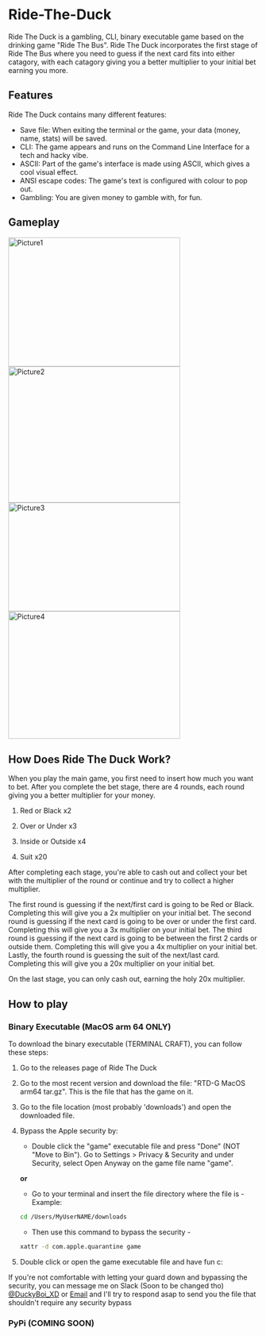 # Ride-The-Duck

Ride The Duck is a gambling, CLI, binary executable game based on the drinking game "Ride The Bus". Ride The Duck incorporates the first stage of Ride The Bus where you need to guess if the next card fits into either catagory, with each catagory giving you a better multiplier to your initial bet earning you more.

## Features

Ride The Duck contains many different features:

- Save file: When exiting the terminal or the game, your data (money, name, stats) will be saved.
- CLI: The game appears and runs on the Command Line Interface for a tech and hacky vibe.
- ASCII: Part of the game's interface is made using ASCII, which gives a cool visual effect.
- ANSI escape codes: The game's text is configured with colour to pop out.
- Gambling: You are given money to gamble with, for fun.

## Gameplay
<img width="346" height="260" alt="Picture1" src="https://github.com/user-attachments/assets/4e00b8ba-ba70-4586-9764-f3bb4eec8a01" />
<img width="346" height="274" alt="Picture2" src="https://github.com/user-attachments/assets/70d69142-9120-4d82-be30-5c22d310490d" />
<img width="346" height="219" alt="Picture3" src="https://github.com/user-attachments/assets/a206726d-7650-4d9a-8d3c-36f733194eb1" />
<img width="346" height="257" alt="Picture4" src="https://github.com/user-attachments/assets/2384f1ae-ab28-496f-b001-32e18591ce00" />

## How Does Ride The Duck Work?

When you play the main game, you first need to insert how much you want to bet. After you complete the bet stage, there are 4 rounds, each round giving you a better multiplier for your money.

1. Red or Black x2

2. Over or Under x3

3. Inside or Outside x4

4. Suit x20

After completing each stage, you're able to cash out and collect your bet with the multiplier of the round or continue and try to collect a higher multiplier.

The first round is guessing if the next/first card is going to be Red or Black. Completing this will give you a 2x multiplier on your initial bet.
The second round is guessing if the next card is going to be over or under the first card. Completing this will give you a 3x multiplier on your initial bet.
The third round is guessing if the next card is going to be between the first 2 cards or outside them. Completing this will give you a 4x multiplier on your initial bet.
Lastly, the fourth round is guessing the suit of the next/last card. Completing this will give you a 20x multiplier on your initial bet.

On the last stage, you can only cash out, earning the holy 20x multiplier.

## How to play

### Binary Executable (MacOS arm 64 ONLY)

To download the binary executable (TERMINAL CRAFT), you can follow these steps:

1. Go to the  releases page of Ride The Duck

2. Go to the most recent version and download the file: "RTD-G MacOS arm64 tar.gz". This is the file that has the game on it.

3. Go to the file location (most probably 'downloads') and open the downloaded file.

4. Bypass the Apple security by:

    - Double click the "game" executable file and press "Done" (NOT "Move to Bin"). Go to Settings > Privacy & Security and under Security, select Open Anyway on the game file name "game".

    **or**

   - Go to your terminal and insert the file directory where the file is -
    Example:

    ```sh
    cd /Users/MyUserNAME/downloads 
    ```

   - Then use this command to bypass the security -

    ```sh
    xattr -d com.apple.quarantine game
    ```

5. Double click or open the game executable file and have fun c:

If you're not comfortable with letting your guard down and bypassing the security, you can message me on Slack (Soon to be changed tho) [@DuckyBoi_XD](https://hackclub.slack.com/team/U08TJ79P0G4) or [Email](braedenjairsytan@icloud.com) and I'll try to respond asap to send you the file that shouldn't require any security bypass

### PyPi (COMING SOON)
